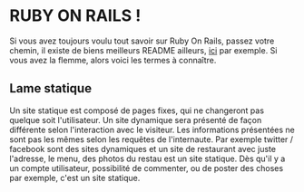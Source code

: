 # RUBY ON RAILS !


Si vous avez toujours voulu tout savoir sur Ruby On Rails, passez votre chemin, il existe de biens meilleurs README ailleurs, [ici](https://github.com/adam-p/markdown-here/wiki/Markdown-Cheatsheet) par exemple.
Si vous avez la flemme, alors voici les termes à connaître.

## Lame statique
Un site statique est composé de pages fixes, qui ne changeront pas quelque soit l'utilisateur. Un site dynamique sera présenté de façon différente selon l'interaction avec le visiteur. Les informations présentées ne sont pas les mêmes selon les requêtes de l'internaute. Par exemple twitter / facebook sont des sites dynamiques et un site de restaurant avec juste l'adresse, le menu, des photos du restau est un site statique. Dès qu'il y a un compte utilisateur, possibilité de commenter, ou de poster des choses par exemple, c'est un site statique.

